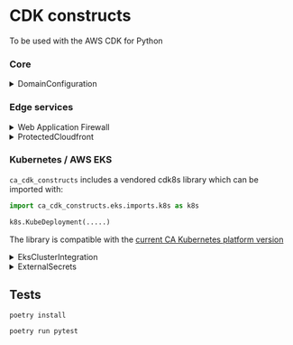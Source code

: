 # CDK constructs

To be used with the AWS CDK for Python

### Core

<details>
  <summary>DomainConfiguration</summary>

A conventional way to generate DNS names

```python
from ca_cdk_constructs import DomainConfiguration

# inside a construct
domain_config = DomainConfiguration(env_name="qa", record_name="myapp", apex_domain="acme.org")
domain_config.hosted_zone_domain  # returns qa.acme.org
domain_config.domain  # returns myapp.qa.acme.org
domain_config.ingress_domain  # returns myapp-ingress.qa.acme.org
```

</details>

### Edge services

<details>
    <summary>Web Application Firewall</summary>

Deploys AWS WAF using a
vendored [AWS WAF Security Automations v3.2.0](https://github.com/awslabs/aws-waf-security-automations/tree/v3.2.0)
template.
For the available WAF configuration options see the "Parameters" section in
the [original template](ca_cdk_constructs/edge_services/assets/aws-waf-security-automations.json)

```python
from ca_cdk_constructs.edge_services.waf_stack import WafStack

WafStack(app, "Waf", params={
    "ActivateCrossSiteScriptingProtectionParam": "no",
    "ActivateSqlInjectionProtectionParam": "no",
    # ....
})

```

</details>

<details>
  <summary>ProtectedCloudfront</summary>

[protected_cloudfront](ca_cdk_constructs/edge_services/protected_cloudfront.py)

Creates a Cloudfront distribution protected by AWS WAF. The distribution forwards a custom header
that can be requested by downstream load balancers in order to prevent traffic from hitting them directly.

Usage:

```python
from aws_cdk import App, Stack
from aws_cdk.aws_eks import HelmChart
from ca_cdk_constructs.edge_services.protected_cloudfront import ProtectedCloudfrontStack
import json

app = App()

hosted_zone =  # create or import a hosted zone

# creates Cloudfront protected by WAF at myapp.<hosted_zone_domain>
cdn = ProtectedCloudfrontStack(app, "ca-referrals",
                               hosted_zone=hosted_zone,
                               sub_domain="myapp",
                               origin_domain="my-loadbalancer-url")

# retrieve the secret header which must be added to the load balancer in order
# to prevent users bypassing the CDN ( and the WAF )
cdn.secret_header
# or
cdn.SECRET_HEADER_NAME
# and
cdn.secret_header_value

# To add the header to e.g. Kubernetes ALB ingress use:

k8s_deployment_stack = Stack(app, "K8sDeployment")
# add the header to the ALB ingress
chart_overrides = {
    "web": {
        "ingress": {
            "annotations": {
                "alb.ingress.kubernetes.io/conditions.main": json.dumps(
                    [
                        # other config can go here
                        cdn.alb_ingress_header_config_annotation
                    ]
                )
            }
        }
    }
}

HelmChart(k8s_deployment_stack, "myapp", cluster=cluster, namespace="myapp-namespace", values=chart_overrides)
```

</details>

### Kubernetes / AWS EKS

`ca_cdk_constructs` includes a vendored cdk8s library which can be imported with:

```python
import ca_cdk_constructs.eks.imports.k8s as k8s

k8s.KubeDeployment(.....)
```

The library is compatible with
the [current CA Kubernetes platform version](https://citizensadvice.atlassian.net/wiki/spaces/OPS/pages/2874441735/Current+version)

<details>
  <summary>EksClusterIntegration</summary>

Makes it possible to deploy to imported EKS clusters.

```python
from ca_cdk_constructs.eks import EksClusterIntegration

# in an existing stack
eks_integration = EksClusterIntegration(self, "EksIntegration", vpc=vpc, cluster_name="mycluster")

# for imported clusters the kubectl role must be manually added to aws-auth
# The role ARN will also be available in the K8sAuthRoleArn output
eks_integration.role
# the EKS cluster
eks_integration.cluster
```

</details>

<details>
  <summary>ExternalSecrets</summary>

Deploys K8s [External Secrets](https://external-secrets.io/v0.5.8/)

See [external_secrets](./ca_cdk_constructs/eks/external_secrets/external_secrets.py)

</details>

## Tests

```shell
poetry install

poetry run pytest
```
